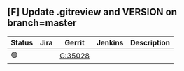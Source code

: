 [F] Update .gitreview and VERSION on branch=master
--------------------------------------------------

| Status | Jira | Gerrit | Jenkins | Description |
| ------ | ---- | ------ | ------- | ----------- |
| :green_circle: | | [G:35028](https://gerrit.opencord.org/c/ofagent-go/+/35028) | | |
